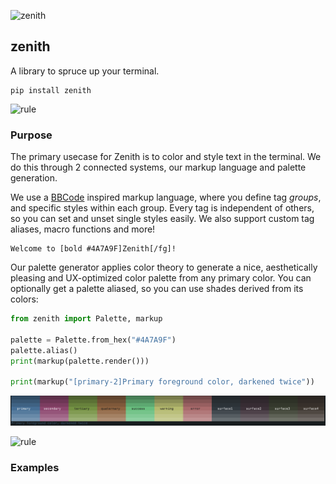 ![zenith](https://singlecolorimage.com/get/4A7A9F/1600x200)

## zenith

A library to spruce up your terminal.

```
pip install zenith
```

![rule](https://singlecolorimage.com/get/4A7A9F/1600x5)

### Purpose

The primary usecase for Zenith is to color and style text in the terminal. We do this through 2 connected systems, our markup language and palette generation.

We use a [BBCode](https://en.wikipedia.org/wiki/BBCode) inspired markup language, where you define tag _groups_, and specific styles within each group. Every tag is independent of others, so you can set and unset single styles easily. We also support custom tag aliases, macro functions and more!

```
Welcome to [bold #4A7A9F]Zenith[/fg]!
```

Our palette generator applies color theory to generate a nice, aesthetically pleasing and UX-optimized color palette from any primary color. You can optionally get a palette aliased, so you can use shades derived from its colors:

```python
from zenith import Palette, markup

palette = Palette.from_hex("#4A7A9F")
palette.alias()
print(markup(palette.render()))

print(markup("[primary-2]Primary foreground color, darkened twice"))
```

![result](https://github.com/shade40/zenith/blob/main/assets/readme_purpose_1.png?raw=true)

![rule](https://singlecolorimage.com/get/4A7A9F/1600x5)

### Examples

